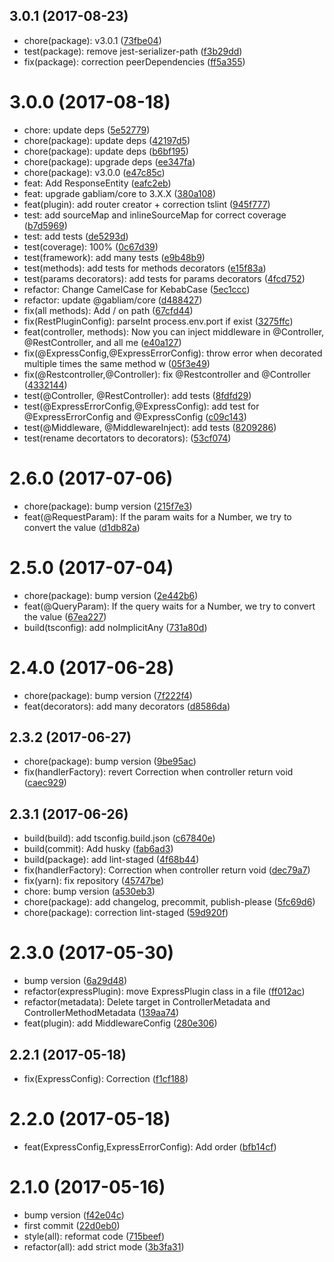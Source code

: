 <a name="3.0.1"></a>
## 3.0.1 (2017-08-23)

* chore(package): v3.0.1 ([73fbe04](https://github.com/gabliam/express/commit/73fbe04))
* test(package): remove jest-serializer-path ([f3b29dd](https://github.com/gabliam/express/commit/f3b29dd))
* fix(package): correction peerDependencies ([ff5a355](https://github.com/gabliam/express/commit/ff5a355))



<a name="3.0.0"></a>
# 3.0.0 (2017-08-18)

* chore: update deps ([5e52779](https://github.com/gabliam/express/commit/5e52779))
* chore(package): update deps ([42197d5](https://github.com/gabliam/express/commit/42197d5))
* chore(package): update deps ([b6bf195](https://github.com/gabliam/express/commit/b6bf195))
* chore(package): upgrade deps ([ee347fa](https://github.com/gabliam/express/commit/ee347fa))
* chore(package): v3.0.0 ([e47c85c](https://github.com/gabliam/express/commit/e47c85c))
* feat: Add ResponseEntity ([eafc2eb](https://github.com/gabliam/express/commit/eafc2eb))
* feat: upgrade gabliam/core to 3.X.X ([380a108](https://github.com/gabliam/express/commit/380a108))
* feat(plugin): add router creator + correction tslint ([945f777](https://github.com/gabliam/express/commit/945f777))
* test: add sourceMap and inlineSourceMap for correct coverage ([b7d5969](https://github.com/gabliam/express/commit/b7d5969))
* test: add tests ([de5293d](https://github.com/gabliam/express/commit/de5293d))
* test(coverage): 100% ([0c67d39](https://github.com/gabliam/express/commit/0c67d39))
* test(framework): add many tests ([e9b48b9](https://github.com/gabliam/express/commit/e9b48b9))
* test(methods): add tests for methods decorators ([e15f83a](https://github.com/gabliam/express/commit/e15f83a))
* test(params decorators): add tests for params decorators ([4fcd752](https://github.com/gabliam/express/commit/4fcd752))
* refactor: Change CamelCase for KebabCase ([5ec1ccc](https://github.com/gabliam/express/commit/5ec1ccc))
* refactor: update @gabliam/core ([d488427](https://github.com/gabliam/express/commit/d488427))
* fix(all methods): Add / on path ([67cfd44](https://github.com/gabliam/express/commit/67cfd44))
* fix(RestPluginConfig): parseInt process.env.port if exist ([3275ffc](https://github.com/gabliam/express/commit/3275ffc))
* feat(controller, methods): Now you can inject middleware in @Controller, @RestController, and all me ([e40a127](https://github.com/gabliam/express/commit/e40a127))
* fix(@ExpressConfig,@ExpressErrorConfig): throw error when decorated multiple times the same method w ([05f3e49](https://github.com/gabliam/express/commit/05f3e49))
* fix(@Restcontroller,@Controller): fix @Restcontroller and @Controller ([4332144](https://github.com/gabliam/express/commit/4332144))
* test(@Controller, @RestController): add tests ([8fdfd29](https://github.com/gabliam/express/commit/8fdfd29))
* test(@ExpressErrorConfig,@ExpressConfig): add test for @ExpressErrorConfig and @ExpressConfig ([c09c143](https://github.com/gabliam/express/commit/c09c143))
* test(@Middleware, @MiddlewareInject): add tests ([8209286](https://github.com/gabliam/express/commit/8209286))
* test(rename decortators to decorators): ([53cf074](https://github.com/gabliam/express/commit/53cf074))



<a name="2.6.0"></a>
# 2.6.0 (2017-07-06)

* chore(package): bump version ([215f7e3](https://github.com/gabliam/express/commit/215f7e3))
* feat(@RequestParam): If the param waits for a Number, we try to convert the value ([d1db82a](https://github.com/gabliam/express/commit/d1db82a))



<a name="2.5.0"></a>
# 2.5.0 (2017-07-04)

* chore(package): bump version ([2e442b6](https://github.com/gabliam/express/commit/2e442b6))
* feat(@QueryParam): If the query waits for a Number, we try to convert the value ([67ea227](https://github.com/gabliam/express/commit/67ea227))
* build(tsconfig): add noImplicitAny ([731a80d](https://github.com/gabliam/express/commit/731a80d))



<a name="2.4.0"></a>
# 2.4.0 (2017-06-28)

* chore(package): bump version ([7f222f4](https://github.com/gabliam/express/commit/7f222f4))
* feat(decorators): add many decorators ([d8586da](https://github.com/gabliam/express/commit/d8586da))



<a name="2.3.2"></a>
## 2.3.2 (2017-06-27)

* chore(package): bump version ([9be95ac](https://github.com/gabliam/express/commit/9be95ac))
* fix(handlerFactory): revert Correction when controller return void ([caec929](https://github.com/gabliam/express/commit/caec929))



<a name="2.3.1"></a>
## 2.3.1 (2017-06-26)

* build(build): add tsconfig.build.json ([c67840e](https://github.com/gabliam/express/commit/c67840e))
* build(commit): Add husky ([fab6ad3](https://github.com/gabliam/express/commit/fab6ad3))
* build(package): add lint-staged ([4f68b44](https://github.com/gabliam/express/commit/4f68b44))
* fix(handlerFactory): Correction when controller return void ([dec79a7](https://github.com/gabliam/express/commit/dec79a7))
* fix(yarn): fix repository ([45747be](https://github.com/gabliam/express/commit/45747be))
* chore: bump version ([a530eb3](https://github.com/gabliam/express/commit/a530eb3))
* chore(package): add changelog, precommit, publish-please ([5fc69d6](https://github.com/gabliam/express/commit/5fc69d6))
* chore(package): correction lint-staged ([59d920f](https://github.com/gabliam/express/commit/59d920f))



<a name="2.3.0"></a>
# 2.3.0 (2017-05-30)

* bump version ([6a29d48](https://github.com/gabliam/express/commit/6a29d48))
* refactor(expressPlugin): move ExpressPlugin class in a file ([ff012ac](https://github.com/gabliam/express/commit/ff012ac))
* refactor(metadata): Delete target in ControllerMetadata and ControllerMethodMetadata ([139aa74](https://github.com/gabliam/express/commit/139aa74))
* feat(plugin): add MiddlewareConfig ([280e306](https://github.com/gabliam/express/commit/280e306))



<a name="2.2.1"></a>
## 2.2.1 (2017-05-18)

* fix(ExpressConfig): Correction ([f1cf188](https://github.com/gabliam/express/commit/f1cf188))



<a name="2.2.0"></a>
# 2.2.0 (2017-05-18)

* feat(ExpressConfig,ExpressErrorConfig): Add order ([bfb14cf](https://github.com/gabliam/express/commit/bfb14cf))



<a name="2.1.0"></a>
# 2.1.0 (2017-05-16)

* bump version ([f42e04c](https://github.com/gabliam/express/commit/f42e04c))
* first commit ([22d0eb0](https://github.com/gabliam/express/commit/22d0eb0))
* style(all): reformat code ([715beef](https://github.com/gabliam/express/commit/715beef))
* refactor(all): add strict mode ([3b3fa31](https://github.com/gabliam/express/commit/3b3fa31))



